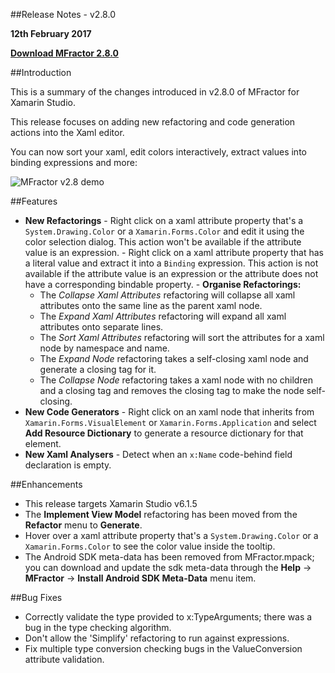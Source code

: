 
##Release Notes - v2.8.0

**12th February 2017**

**[Download MFractor 2.8.0](http://addins.mfractor.com/releases/2.08.00/MFractor.MFractor_2.08.00.mpack)**

##Introduction

This is a summary of the changes introduced in v2.8.0 of MFractor for Xamarin Studio.

This release focuses on adding new refactoring and code generation actions into the Xaml editor.

You can now sort your xaml, edit colors interactively, extract values into binding expressions and more:

![MFractor v2.8 demo](/img/releases/v2-8/mfractor-2-8-demo.gif)

##Features

   - **New Refactorings**
    - Right click on a xaml attribute property that's a `System.Drawing.Color` or a `Xamarin.Forms.Color` and edit it using the color selection dialog. This action won't be available if the attribute value is an expression.
    - Right click on a xaml attribute property that has a literal value and extract it into a `Binding` expression. This action is not available if the attribute value is an expression or the attribute does not have a corresponding bindable property.
    - **Organise Refactorings:**
        - The *Collapse Xaml Attributes* refactoring will collapse all xaml attributes onto the same line as the parent xaml node.
        - The *Expand Xaml Attributes* refactoring will expand all xaml attributes onto separate lines.
        - The *Sort Xaml Attributes* refactoring will sort the attributes for a xaml node by namespace and name.
        - The *Expand Node* refactoring takes a self-closing xaml node and generate a closing tag for it.
        - The *Collapse Node* refactoring takes a xaml node with no children and a closing tag and removes the closing tag to make the node self-closing.
   - **New Code Generators**
    - Right click on an xaml node that inherits from `Xamarin.Forms.VisualElement` or `Xamarin.Forms.Application` and select **Add Resource Dictionary** to generate a resource dictionary for that element.
   - **New Xaml Analysers**
    - Detect when an `x:Name` code-behind field declaration is empty.

##Enhancements

 - This release targets Xamarin Studio v6.1.5
 - The **Implement View Model** refactoring has been moved from the **Refactor** menu to **Generate**.
 - Hover over a xaml attribute property that's a `System.Drawing.Color` or a `Xamarin.Forms.Color` to see the color value inside the tooltip.
 - The Android SDK meta-data has been removed from MFractor.mpack; you can download and update the sdk meta-data through the **Help** -> **MFractor** -> **Install Android SDK Meta-Data** menu item.

##Bug Fixes

 - Correctly validate the type provided to x:TypeArguments; there was a bug in the type checking algorithm.
 - Don't allow the 'Simplify' refactoring to run against expressions.
 - Fix multiple type conversion checking bugs in the ValueConversion attribute validation.
